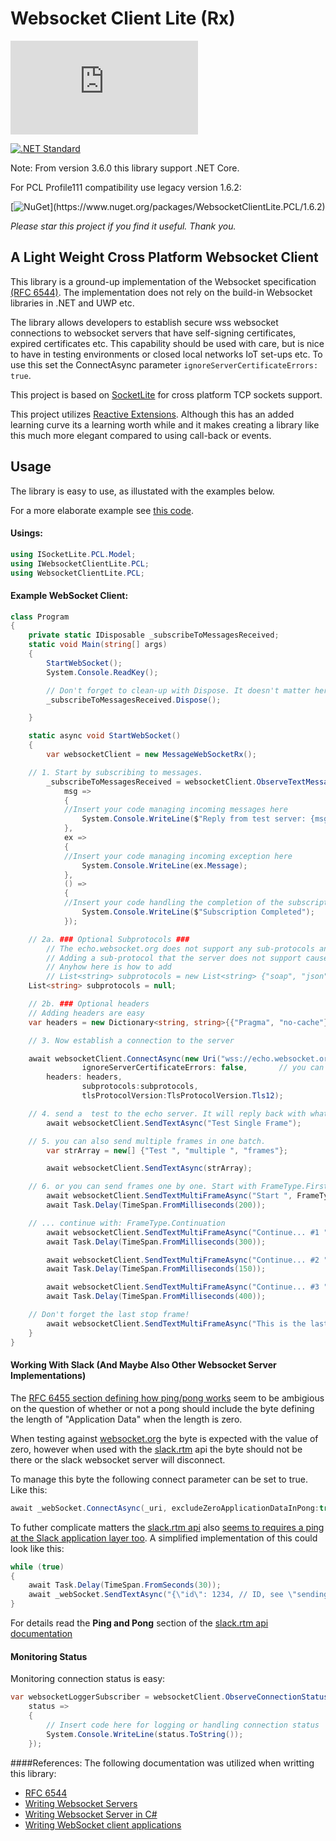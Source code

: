 # Websocket Client Lite (Rx)
[![NuGet Badge](https://buildstats.info/nuget/WebsocketClientLite.PCL)](https://www.nuget.org/packages/WebsocketClientLite.PCL)

[![.NET Standard](http://img.shields.io/badge/.NET_Standard-v1.2-green.svg)](https://docs.microsoft.com/da-dk/dotnet/articles/standard/library)

Note: From version 3.6.0 this library support .NET Core.

For PCL Profile111 compatibility use legacy version 1.6.2:

[![NuGet](https://img.shields.io/badge/nuget-1.6.2_(Profile_111)-yellow.svg)](https://www.nuget.org/packages/WebsocketClientLite.PCL/1.6.2)

*Please star this project if you find it useful. Thank you.*

## A Light Weight Cross Platform Websocket Client 

This library is a ground-up implementation of the Websocket specification [(RFC 6544)](https://tools.ietf.org/html/rfc6455). The implementation does not rely on the build-in Websocket libraries in .NET and UWP etc. 

The library allows developers to establish secure wss websocket connections to websocket servers that have self-signing certificates, expired certificates etc. This capability should be used with care, but is nice to have in testing environments or closed local networks IoT set-ups etc. To use this set the ConnectAsync parameter `ignoreServerCertificateErrors: true`.

This project is based on [SocketLite](https://github.com/1iveowl/SocketLite) for cross platform TCP sockets support. 

This project utilizes [Reactive Extensions](http://reactivex.io/). Although this has an added learning curve its a learning worth while and it makes creating a library like this much more elegant compared to using call-back or events. 

## Usage
The library is easy to use, as illustated with the examples below.

For a more elaborate example see [this code](https://github.com/1iveowl/WebsocketClientLite.PCL/blob/master/src/test/NETCore.Console.Test/Program.cs).

#### Usings:
```csharp
using ISocketLite.PCL.Model;
using IWebsocketClientLite.PCL;
using WebsocketClientLite.PCL;
```

#### Example WebSocket Client:
```csharp
class Program
{
    private static IDisposable _subscribeToMessagesReceived; 
    static void Main(string[] args)
    {
        StartWebSocket();
        System.Console.ReadKey();

		// Don't forget to clean-up with Dispose. It doesn't matter here, but it will in your code.
        _subscribeToMessagesReceived.Dispose();

    }

    static async void StartWebSocket()
    {
        var websocketClient = new MessageWebSocketRx();

	// 1. Start by subscribing to messages. 
        _subscribeToMessagesReceived = websocketClient.ObserveTextMessagesReceived.Subscribe(
            msg =>
            {
	    	//Insert your code managing incoming messages here
                System.Console.WriteLine($"Reply from test server: {msg}");
            },
            ex =>
            {
	    	//Insert your code managing incoming exception here
                System.Console.WriteLine(ex.Message);
            },
            () =>
            {
	    	//Insert your code handling the completion of the subscription here
                System.Console.WriteLine($"Subscription Completed");
            });

	// 2a. ### Optional Subprotocols ###
        // The echo.websocket.org does not support any sub-protocols and hence this test does not add any.
        // Adding a sub-protocol that the server does not support causes the client to close down the connection.
		// Anyhow here is how to add 
        // List<string> subprotocols = new List<string> {"soap", "json"};
	List<string> subprotocols = null;

	// 2b. ### Optional headers
	// Adding headers are easy
	var headers = new Dictionary<string, string>{{"Pragma", "no-cache"}, {"Cache-Control", "no-cache"}};

	// 3. Now establish a connection to the server

	await websocketClient.ConnectAsync(new Uri("wss://echo.websocket.org:443"),	// use the publicly available test server: http://www.websocket.org/echo.html
                ignoreServerCertificateErrors: false,		// you can ignore server certificate errors. Good for test, but be careful! 
		headers: headers,
                subprotocols:subprotocols,	
                tlsProtocolVersion:TlsProtocolVersion.Tls12);

	// 4. send a  test to the echo server. It will reply back with what you send. 
        await websocketClient.SendTextAsync("Test Single Frame");

	// 5. you can also send multiple frames in one batch.
        var strArray = new[] {"Test ", "multiple ", "frames"};

        await websocketClient.SendTextAsync(strArray);

	// 6. or you can send frames one by one. Start with FrameType.FirstOfMultipleFrames
        await websocketClient.SendTextMultiFrameAsync("Start ", FrameType.FirstOfMultipleFrames);
        await Task.Delay(TimeSpan.FromMilliseconds(200));

	// ... continue with: FrameType.Continuation
        await websocketClient.SendTextMultiFrameAsync("Continue... #1 ", FrameType.Continuation);
        await Task.Delay(TimeSpan.FromMilliseconds(300));

        await websocketClient.SendTextMultiFrameAsync("Continue... #2 ", FrameType.Continuation);
        await Task.Delay(TimeSpan.FromMilliseconds(150));

        await websocketClient.SendTextMultiFrameAsync("Continue... #3 ", FrameType.Continuation);
        await Task.Delay(TimeSpan.FromMilliseconds(400));

	// Don't forget the last stop frame!
        await websocketClient.SendTextMultiFrameAsync("This is the last Stop Frame.", FrameType.LastInMultipleFrames);
    }
}
```

#### Working With Slack (And Maybe Also Other Websocket Server Implementations)
The [RFC 6455 section defining how ping/pong works](https://tools.ietf.org/html/rfc6455#section-5.5.2) seem to be ambigious on the question of whether or not a pong should include the byte defining the length of "Application Data" when the length is zero. 

When testing against [websocket.org](http://websocket.org/echo) the byte is expected with the value of zero, however when used with the [slack.rtm](https://api.slack.com/rtm) api the byte should not be there or the slack websocket server will disconnect.

To manage this byte the following connect parameter can be set to true. Like this:
```csharp
await _webSocket.ConnectAsync(_uri, excludeZeroApplicationDataInPong:true);
```

To futher complicate matters the [slack.rtm api](https://api.slack.com/rtm) also [seems to requires a ping at the Slack application layer too](http://stackoverflow.com/questions/38171620/slack-rtm-api-disconnection-following-message-in-scala). A simplified implementation of this could look like this:

```csharp
while (true)
{
    await Task.Delay(TimeSpan.FromSeconds(30));
    await _webSocket.SendTextAsync("{\"id\": 1234, // ID, see \"sending messages\" above\"type\": \"ping\",...}");
}
```
For details read the **Ping and Pong** section of the [slack.rtm api documentation](https://api.slack.com/rtm) 

#### Monitoring Status
Monitoring connection status is easy: 
```csharp
var websocketLoggerSubscriber = websocketClient.ObserveConnectionStatus.Subscribe(
    status =>
    {
        // Insert code here for logging or handling connection status
        System.Console.WriteLine(status.ToString());
    });
```

####References:
The following documentation was utilized when writting this library:

 - [RFC 6544](https://tools.ietf.org/html/rfc6455)
 - [Writing Websocket Servers](https://developer.mozilla.org/en-US/docs/Web/API/WebSockets_API/Writing_WebSocket_servers)
 - [Writing Websocket Server in C#](https://developer.mozilla.org/en-US/docs/Web/API/WebSockets_API/Writing_WebSocket_server)
 - [Writing WebSocket client applications](https://developer.mozilla.org/en-US/docs/Web/API/WebSockets_API/Writing_WebSocket_client_applications)
